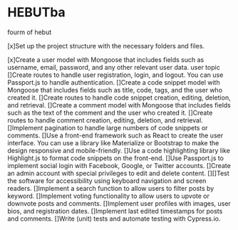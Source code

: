 # HEBUTba
fourm of hebut


[x]Set up the project structure with the necessary folders and files.

[x]Create a user model with Mongoose that includes fields such as username, email, password, and any other relevant user data.
user
topic
[]Create routes to handle user registration, login, and logout. You can use Passport.js to handle authentication.
[]Create a code snippet model with Mongoose that includes fields such as title, code, tags, and the user who created it.
[]Create routes to handle code snippet creation, editing, deletion, and retrieval.
[]Create a comment model with Mongoose that includes fields such as the text of the comment and the user who created it.
[]Create routes to handle comment creation, editing, deletion, and retrieval.
[]Implement pagination to handle large numbers of code snippets or comments.
[]Use a front-end framework such as React to create the user interface. You can use a library like Materialize or Bootstrap to make the design responsive and mobile-friendly.
[]Use a code highlighting library like Highlight.js to format code snippets on the front-end.
[]Use Passport.js to implement social login with Facebook, Google, or Twitter accounts.
[]Create an admin account with special privileges to edit and delete content.
[][]Test the software for accessibility using keyboard navigation and screen readers.
[]Implement a search function to allow users to filter posts by keyword.
[]Implement voting functionality to allow users to upvote or downvote posts and comments.
[]Implement user profiles with images, user bios, and registration dates.
[]Implement last edited timestamps for posts and comments.
[]Write (unit) tests and automate testing with Cypress.io.
